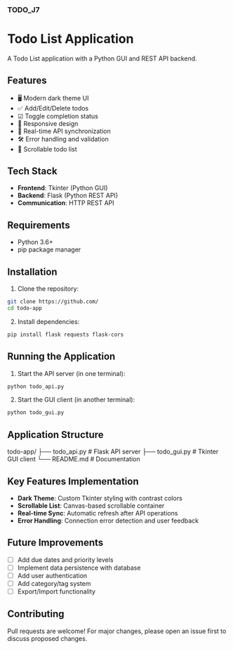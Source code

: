 ### TODO_J7

# Todo List Application

A Todo List application with a Python GUI and REST API backend.


## Features

- 🖥 Modern dark theme UI
- ✅ Add/Edit/Delete todos
- ☑ Toggle completion status
- 📱 Responsive design
- 🔄 Real-time API synchronization
- 🛠 Error handling and validation
- 📜 Scrollable todo list

## Tech Stack

- **Frontend**: Tkinter (Python GUI)
- **Backend**: Flask (Python REST API)
- **Communication**: HTTP REST API

## Requirements
- Python 3.6+
- pip package manager

## Installation

1. Clone the repository:
```bash
git clone https://github.com/
cd todo-app
```

2. Install dependencies:
```bash
pip install flask requests flask-cors
```

## Running the Application

1. Start the API server (in one terminal):
```bash
python todo_api.py
```

2. Start the GUI client (in another terminal):
```bash
python todo_gui.py
```
            

## Application Structure

todo-app/
├── todo_api.py      # Flask API server
├── todo_gui.py      # Tkinter GUI client
└── README.md        # Documentation


## Key Features Implementation

- **Dark Theme**: Custom Tkinter styling with contrast colors
- **Scrollable List**: Canvas-based scrollable container
- **Real-time Sync**: Automatic refresh after API operations
- **Error Handling**: Connection error detection and user feedback

## Future Improvements

- [ ] Add due dates and priority levels
- [ ] Implement data persistence with database
- [ ] Add user authentication
- [ ] Add category/tag system
- [ ] Export/Import functionality

## Contributing

Pull requests are welcome! For major changes, please open an issue first to discuss proposed changes.
